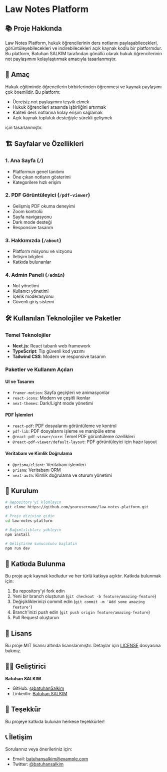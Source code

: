 # Law Notes Platform

## 📚 Proje Hakkında

Law Notes Platform, hukuk öğrencilerinin ders notlarını paylaşabilecekleri, görüntüleyebilecekleri ve indirebilecekleri açık kaynak kodlu bir platformdur. Bu platform, Batuhan SALKIM tarafından gönüllü olarak hukuk öğrencilerinin not paylaşımını kolaylaştırmak amacıyla tasarlanmıştır.

## 🎯 Amaç

Hukuk eğitiminde öğrencilerin birbirlerinden öğrenmesi ve kaynak paylaşımı çok önemlidir. Bu platform:
- Ücretsiz not paylaşımını teşvik etmek
- Hukuk öğrencileri arasında işbirliğini artırmak
- Kaliteli ders notlarına kolay erişim sağlamak
- Açık kaynak topluluk desteğiyle sürekli gelişmek

için tasarlanmıştır.

## 🏗️ Sayfalar ve Özellikleri

### 1. Ana Sayfa (`/`)
- Platformun genel tanıtımı
- Öne çıkan notların gösterimi
- Kategorilere hızlı erişim

### 2. PDF Görüntüleyici (`/pdf-viewer`)
- Gelişmiş PDF okuma deneyimi
- Zoom kontrolü
- Sayfa navigasyonu
- Dark mode desteği
- Responsive tasarım

### 3. Hakkımızda (`/about`)
- Platform misyonu ve vizyonu
- İletişim bilgileri
- Katkıda bulunanlar

### 4. Admin Paneli (`/admin`)
- Not yönetimi
- Kullanıcı yönetimi
- İçerik moderasyonu
- Güvenli giriş sistemi

## 🛠️ Kullanılan Teknolojiler ve Paketler

### Temel Teknolojiler
- **Next.js**: React tabanlı web framework
- **TypeScript**: Tip güvenli kod yazımı
- **Tailwind CSS**: Modern ve responsive tasarım

### Paketler ve Kullanım Açıları

#### UI ve Tasarım
- `framer-motion`: Sayfa geçişleri ve animasyonlar
- `react-icons`: Modern ve çeşitli ikonlar
- `next-themes`: Dark/Light mode yönetimi

#### PDF İşlemleri
- `react-pdf`: PDF dosyalarını görüntüleme ve kontrol
- `pdf-lib`: PDF dosyalarını işleme ve manipüle etme
- `@react-pdf-viewer/core`: Temel PDF görüntüleme özellikleri
- `@react-pdf-viewer/default-layout`: PDF görüntüleyici için hazır layout

#### Veritabanı ve Kimlik Doğrulama
- `@prisma/client`: Veritabanı işlemleri
- `prisma`: Veritabanı ORM
- `next-auth`: Kimlik doğrulama ve oturum yönetimi

## 🚀 Kurulum

```bash
# Repository'yi klonlayın
git clone https://github.com/yourusername/law-notes-platform.git

# Proje dizinine gidin
cd law-notes-platform

# Bağımlılıkları yükleyin
npm install

# Geliştirme sunucusunu başlatın
npm run dev
```

## 🤝 Katkıda Bulunma

Bu proje açık kaynak kodludur ve her türlü katkıya açıktır. Katkıda bulunmak için:

1. Bu repository'yi fork edin
2. Yeni bir branch oluşturun (`git checkout -b feature/amazing-feature`)
3. Değişikliklerinizi commit edin (`git commit -m 'Add some amazing feature'`)
4. Branch'inizi push edin (`git push origin feature/amazing-feature`)
5. Pull Request oluşturun

## 📝 Lisans

Bu proje MIT lisansı altında lisanslanmıştır. Detaylar için [LICENSE](LICENSE) dosyasına bakınız.

## 👨‍💻 Geliştirici

**Batuhan SALKIM**
- GitHub: [@batuhanSalkim](https://github.com/batuhanSalkim)
- LinkedIn: [Batuhan SALKIM](https://linkedin.com/in/batuhansalkim)

## 🙏 Teşekkür

Bu projeye katkıda bulunan herkese teşekkürler!

## 📞 İletişim

Sorularınız veya önerileriniz için:
- Email: [batuhansalkim@example.com](mailto:batuhansalkim@example.com)
- Twitter: [@batuhansalkim](https://twitter.com/batuhansalkim)
